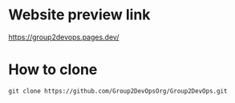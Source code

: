 # Website preview link
https://group2devops.pages.dev/

# How to clone
```
git clone https://github.com/Group2DevOpsOrg/Group2DevOps.git
```